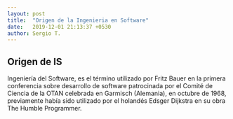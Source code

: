 ```yaml
---
layout: post
title:  "Origen de la Ingenieria en Software"
date:   2019-12-01 21:13:37 +0530
author: Sergio T.
---
```

<h2>Origen de IS</h2>
  <p>Ingeniería del Software, es el término utilizado por Fritz Bauer en la primera conferencia sobre desarrollo de software patrocinada por el Comité de Ciencia de la 
  OTAN celebrada en Garmisch (Alemania), en octubre de 1968, previamente había sido utilizado por el holandés Edsger Dijkstra en su obra The Humble Programmer.</p>
  
